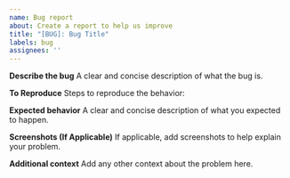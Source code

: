 ```yaml
---
name: Bug report
about: Create a report to help us improve
title: "[BUG]: Bug Title"
labels: bug
assignees: ''
---
```


**Describe the bug** A clear and concise description of what the bug is.

**To Reproduce** Steps to reproduce the behavior:

**Expected behavior** A clear and concise description of what you expected to
happen.

**Screenshots (If Applicable)** If applicable, add screenshots to help explain
your problem.

**Additional context** Add any other context about the problem here.
